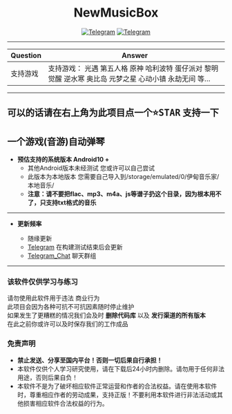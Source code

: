 <div align="center">
    <h1 > NewMusicBox </h1>

[![Telegram](https://img.shields.io/static/v1?label=Telegram&message=Channel&color=0088cc)](https://t.me/xiaoyu7533)
[![Telegram](https://img.shields.io/static/v1?label=Telegram&message=Chat&color=0088cc)](https://t.me/XiaoYu_Chat)
</div>

---

| Question | Answer                               |
| -------- | ------------------------------------ |
| 支持游戏 | 支持游戏： 光遇 第五人格 原神 哈利波特 蛋仔派对 黎明觉醒 逆水寒 奥比岛 元梦之星 心动小镇 永劫无间 等… |

---

## 可以的话请在右上角为此项目点一个<kbd>:star:STAR</kbd> 支持一下

## 一个游戏(音游)自动弹琴

* **预估支持的系统版本 Android10 +**  
    * 其他Android版本未经测试 您或许可以自己尝试 
    * 此版本为本地版本 您需要自己导入到/storage/emulated/0/伊甸音乐家/本地音乐/
    * **注意：请不要把flac、mp3、m4a、js等谱子扔这个目录，因为根本用不了，只支持txt格式的音乐**
    

 ---
* **更新频率**

    -  随缘更新
    - [Telegram](https://xiaoyu7533) 在构建测试结束后会更新
    - [Telegram_Chat](https://XiaoYu_Chat) 聊天群组

---  

### 该软件仅供学习与练习  
请勿使用此软件用于违法 商业行为  
此项目会因为各种可抗不可抗因素随时停止维护  
如果发生了更糟糕的情况我们会及时 **删除代码库** 以及 **发行渠道的所有版本**  
在此之前你或许可以及时保存我们的工作成品

### 免责声明
- **禁止发送、分享至国内平台！否则一切后果自行承担！**
- 本软件仅供个人学习研究使用，请在下载后24小时内删除。请勿用于任何非法用途，否则后果自负！
- 本软件不是为了破坏相应软件正常运营和作者的合法权益。请在使用本软件时，尊重相应作者的劳动成果，支持正版！不要利用本软件进行非法活动或其他损害相应软件合法权益的行为。